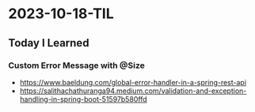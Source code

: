 # 2023-10-18-TIL

## Today I Learned

### Custom Error Message with @Size

- https://www.baeldung.com/global-error-handler-in-a-spring-rest-api
- https://salithachathuranga94.medium.com/validation-and-exception-handling-in-spring-boot-51597b580ffd